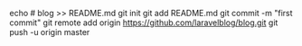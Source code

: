 echo # blog >> README.md
git init
git add README.md
git commit -m "first commit"
git remote add origin https://github.com/laravelblog/blog.git
git push -u origin master
